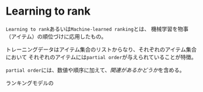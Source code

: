 # Learning to rank
`Learning to rank`あるいは`Machine-learned ranking`とは、
機械学習を物事（アイテム）の順位づけに応用したもの。

トレーニングデータはアイテム集合のリストからなり、それぞれのアイテム集合において
それぞれのアイテムには`partial order`が与えられていることが特徴。

`partial order`には、数値や順序に加えて、*関連があるかどうか*を含める。

ランキングモデルの
